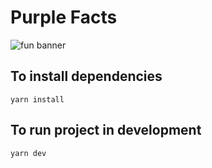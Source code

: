 # Purple Facts

![fun banner](https://media.giphy.com/media/1yn1rjD3yhlFCKDJ0v/giphy.gif)


## To install dependencies
```
yarn install
```

## To run project in development
```
yarn dev
```







